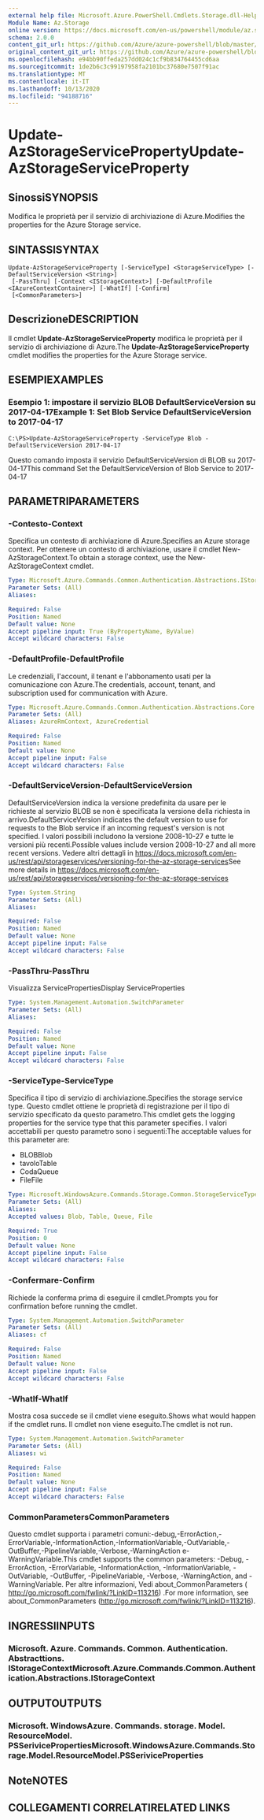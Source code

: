 ```yaml
---
external help file: Microsoft.Azure.PowerShell.Cmdlets.Storage.dll-Help.xml
Module Name: Az.Storage
online version: https://docs.microsoft.com/en-us/powershell/module/az.storage/update-azstorageserviceproperty
schema: 2.0.0
content_git_url: https://github.com/Azure/azure-powershell/blob/master/src/Storage/Storage.Management/help/Update-AzStorageServiceProperty.md
original_content_git_url: https://github.com/Azure/azure-powershell/blob/master/src/Storage/Storage.Management/help/Update-AzStorageServiceProperty.md
ms.openlocfilehash: e94bb90ffeda257dd024c1cf9b834764455cd6aa
ms.sourcegitcommit: 1de2b6c3c99197958fa2101bc37680e7507f91ac
ms.translationtype: MT
ms.contentlocale: it-IT
ms.lasthandoff: 10/13/2020
ms.locfileid: "94188716"
---
```

# <span data-ttu-id="fa1b1-101">Update-AzStorageServiceProperty</span><span class="sxs-lookup"><span data-stu-id="fa1b1-101">Update-AzStorageServiceProperty</span></span>

## <span data-ttu-id="fa1b1-102">Sinossi</span><span class="sxs-lookup"><span data-stu-id="fa1b1-102">SYNOPSIS</span></span>
<span data-ttu-id="fa1b1-103">Modifica le proprietà per il servizio di archiviazione di Azure.</span><span class="sxs-lookup"><span data-stu-id="fa1b1-103">Modifies the properties for the Azure Storage service.</span></span>

## <span data-ttu-id="fa1b1-104">SINTASSI</span><span class="sxs-lookup"><span data-stu-id="fa1b1-104">SYNTAX</span></span>

```
Update-AzStorageServiceProperty [-ServiceType] <StorageServiceType> [-DefaultServiceVersion <String>]
 [-PassThru] [-Context <IStorageContext>] [-DefaultProfile <IAzureContextContainer>] [-WhatIf] [-Confirm]
 [<CommonParameters>]
```

## <span data-ttu-id="fa1b1-105">Descrizione</span><span class="sxs-lookup"><span data-stu-id="fa1b1-105">DESCRIPTION</span></span>
<span data-ttu-id="fa1b1-106">Il cmdlet **Update-AzStorageServiceProperty** modifica le proprietà per il servizio di archiviazione di Azure.</span><span class="sxs-lookup"><span data-stu-id="fa1b1-106">The **Update-AzStorageServiceProperty** cmdlet modifies the properties for the Azure Storage service.</span></span>

## <span data-ttu-id="fa1b1-107">ESEMPI</span><span class="sxs-lookup"><span data-stu-id="fa1b1-107">EXAMPLES</span></span>

### <span data-ttu-id="fa1b1-108">Esempio 1: impostare il servizio BLOB DefaultServiceVersion su 2017-04-17</span><span class="sxs-lookup"><span data-stu-id="fa1b1-108">Example 1: Set Blob Service DefaultServiceVersion to 2017-04-17</span></span>
```
C:\PS>Update-AzStorageServiceProperty -ServiceType Blob -DefaultServiceVersion 2017-04-17
```

<span data-ttu-id="fa1b1-109">Questo comando imposta il servizio DefaultServiceVersion di BLOB su 2017-04-17</span><span class="sxs-lookup"><span data-stu-id="fa1b1-109">This command Set the DefaultServiceVersion of Blob Service to 2017-04-17</span></span>

## <span data-ttu-id="fa1b1-110">PARAMETRI</span><span class="sxs-lookup"><span data-stu-id="fa1b1-110">PARAMETERS</span></span>

### <span data-ttu-id="fa1b1-111">-Contesto</span><span class="sxs-lookup"><span data-stu-id="fa1b1-111">-Context</span></span>
<span data-ttu-id="fa1b1-112">Specifica un contesto di archiviazione di Azure.</span><span class="sxs-lookup"><span data-stu-id="fa1b1-112">Specifies an Azure storage context.</span></span>
<span data-ttu-id="fa1b1-113">Per ottenere un contesto di archiviazione, usare il cmdlet New-AzStorageContext.</span><span class="sxs-lookup"><span data-stu-id="fa1b1-113">To obtain a storage context, use the New-AzStorageContext cmdlet.</span></span>

```yaml
Type: Microsoft.Azure.Commands.Common.Authentication.Abstractions.IStorageContext
Parameter Sets: (All)
Aliases:

Required: False
Position: Named
Default value: None
Accept pipeline input: True (ByPropertyName, ByValue)
Accept wildcard characters: False
```

### <span data-ttu-id="fa1b1-114">-DefaultProfile</span><span class="sxs-lookup"><span data-stu-id="fa1b1-114">-DefaultProfile</span></span>
<span data-ttu-id="fa1b1-115">Le credenziali, l'account, il tenant e l'abbonamento usati per la comunicazione con Azure.</span><span class="sxs-lookup"><span data-stu-id="fa1b1-115">The credentials, account, tenant, and subscription used for communication with Azure.</span></span>

```yaml
Type: Microsoft.Azure.Commands.Common.Authentication.Abstractions.Core.IAzureContextContainer
Parameter Sets: (All)
Aliases: AzureRmContext, AzureCredential

Required: False
Position: Named
Default value: None
Accept pipeline input: False
Accept wildcard characters: False
```

### <span data-ttu-id="fa1b1-116">-DefaultServiceVersion</span><span class="sxs-lookup"><span data-stu-id="fa1b1-116">-DefaultServiceVersion</span></span>
<span data-ttu-id="fa1b1-117">DefaultServiceVersion indica la versione predefinita da usare per le richieste al servizio BLOB se non è specificata la versione della richiesta in arrivo.</span><span class="sxs-lookup"><span data-stu-id="fa1b1-117">DefaultServiceVersion indicates the default version to use for requests to the Blob service if an incoming request's version is not specified.</span></span> <span data-ttu-id="fa1b1-118">I valori possibili includono la versione 2008-10-27 e tutte le versioni più recenti.</span><span class="sxs-lookup"><span data-stu-id="fa1b1-118">Possible values include version 2008-10-27 and all more recent versions.</span></span> <span data-ttu-id="fa1b1-119">Vedere altri dettagli in https://docs.microsoft.com/en-us/rest/api/storageservices/versioning-for-the-az-storage-services</span><span class="sxs-lookup"><span data-stu-id="fa1b1-119">See more details in https://docs.microsoft.com/en-us/rest/api/storageservices/versioning-for-the-az-storage-services</span></span>

```yaml
Type: System.String
Parameter Sets: (All)
Aliases:

Required: False
Position: Named
Default value: None
Accept pipeline input: False
Accept wildcard characters: False
```

### <span data-ttu-id="fa1b1-120">-PassThru</span><span class="sxs-lookup"><span data-stu-id="fa1b1-120">-PassThru</span></span>
<span data-ttu-id="fa1b1-121">Visualizza ServiceProperties</span><span class="sxs-lookup"><span data-stu-id="fa1b1-121">Display ServiceProperties</span></span>

```yaml
Type: System.Management.Automation.SwitchParameter
Parameter Sets: (All)
Aliases:

Required: False
Position: Named
Default value: None
Accept pipeline input: False
Accept wildcard characters: False
```

### <span data-ttu-id="fa1b1-122">-ServiceType</span><span class="sxs-lookup"><span data-stu-id="fa1b1-122">-ServiceType</span></span>
<span data-ttu-id="fa1b1-123">Specifica il tipo di servizio di archiviazione.</span><span class="sxs-lookup"><span data-stu-id="fa1b1-123">Specifies the storage service type.</span></span>
<span data-ttu-id="fa1b1-124">Questo cmdlet ottiene le proprietà di registrazione per il tipo di servizio specificato da questo parametro.</span><span class="sxs-lookup"><span data-stu-id="fa1b1-124">This cmdlet gets the logging properties for the service type that this parameter specifies.</span></span>
<span data-ttu-id="fa1b1-125">I valori accettabili per questo parametro sono i seguenti:</span><span class="sxs-lookup"><span data-stu-id="fa1b1-125">The acceptable values for this parameter are:</span></span>
- <span data-ttu-id="fa1b1-126">BLOB</span><span class="sxs-lookup"><span data-stu-id="fa1b1-126">Blob</span></span> 
- <span data-ttu-id="fa1b1-127">tavolo</span><span class="sxs-lookup"><span data-stu-id="fa1b1-127">Table</span></span>
- <span data-ttu-id="fa1b1-128">Coda</span><span class="sxs-lookup"><span data-stu-id="fa1b1-128">Queue</span></span>
- <span data-ttu-id="fa1b1-129">File</span><span class="sxs-lookup"><span data-stu-id="fa1b1-129">File</span></span>

```yaml
Type: Microsoft.WindowsAzure.Commands.Storage.Common.StorageServiceType
Parameter Sets: (All)
Aliases:
Accepted values: Blob, Table, Queue, File

Required: True
Position: 0
Default value: None
Accept pipeline input: False
Accept wildcard characters: False
```

### <span data-ttu-id="fa1b1-130">-Confermare</span><span class="sxs-lookup"><span data-stu-id="fa1b1-130">-Confirm</span></span>
<span data-ttu-id="fa1b1-131">Richiede la conferma prima di eseguire il cmdlet.</span><span class="sxs-lookup"><span data-stu-id="fa1b1-131">Prompts you for confirmation before running the cmdlet.</span></span>

```yaml
Type: System.Management.Automation.SwitchParameter
Parameter Sets: (All)
Aliases: cf

Required: False
Position: Named
Default value: None
Accept pipeline input: False
Accept wildcard characters: False
```

### <span data-ttu-id="fa1b1-132">-WhatIf</span><span class="sxs-lookup"><span data-stu-id="fa1b1-132">-WhatIf</span></span>
<span data-ttu-id="fa1b1-133">Mostra cosa succede se il cmdlet viene eseguito.</span><span class="sxs-lookup"><span data-stu-id="fa1b1-133">Shows what would happen if the cmdlet runs.</span></span> <span data-ttu-id="fa1b1-134">Il cmdlet non viene eseguito.</span><span class="sxs-lookup"><span data-stu-id="fa1b1-134">The cmdlet is not run.</span></span>

```yaml
Type: System.Management.Automation.SwitchParameter
Parameter Sets: (All)
Aliases: wi

Required: False
Position: Named
Default value: None
Accept pipeline input: False
Accept wildcard characters: False
```

### <span data-ttu-id="fa1b1-135">CommonParameters</span><span class="sxs-lookup"><span data-stu-id="fa1b1-135">CommonParameters</span></span>
<span data-ttu-id="fa1b1-136">Questo cmdlet supporta i parametri comuni:-debug,-ErrorAction,-ErrorVariable,-InformationAction,-InformationVariable,-OutVariable,-OutBuffer,-PipelineVariable,-Verbose,-WarningAction e-WarningVariable.</span><span class="sxs-lookup"><span data-stu-id="fa1b1-136">This cmdlet supports the common parameters: -Debug, -ErrorAction, -ErrorVariable, -InformationAction, -InformationVariable, -OutVariable, -OutBuffer, -PipelineVariable, -Verbose, -WarningAction, and -WarningVariable.</span></span> <span data-ttu-id="fa1b1-137">Per altre informazioni, Vedi about_CommonParameters ( http://go.microsoft.com/fwlink/?LinkID=113216) .</span><span class="sxs-lookup"><span data-stu-id="fa1b1-137">For more information, see about_CommonParameters (http://go.microsoft.com/fwlink/?LinkID=113216).</span></span>

## <span data-ttu-id="fa1b1-138">INGRESSI</span><span class="sxs-lookup"><span data-stu-id="fa1b1-138">INPUTS</span></span>

### <span data-ttu-id="fa1b1-139">Microsoft. Azure. Commands. Common. Authentication. Abstracttions. IStorageContext</span><span class="sxs-lookup"><span data-stu-id="fa1b1-139">Microsoft.Azure.Commands.Common.Authentication.Abstractions.IStorageContext</span></span>

## <span data-ttu-id="fa1b1-140">OUTPUT</span><span class="sxs-lookup"><span data-stu-id="fa1b1-140">OUTPUTS</span></span>

### <span data-ttu-id="fa1b1-141">Microsoft. WindowsAzure. Commands. storage. Model. ResourceModel. PSSeriviceProperties</span><span class="sxs-lookup"><span data-stu-id="fa1b1-141">Microsoft.WindowsAzure.Commands.Storage.Model.ResourceModel.PSSeriviceProperties</span></span>

## <span data-ttu-id="fa1b1-142">Note</span><span class="sxs-lookup"><span data-stu-id="fa1b1-142">NOTES</span></span>

## <span data-ttu-id="fa1b1-143">COLLEGAMENTI CORRELATI</span><span class="sxs-lookup"><span data-stu-id="fa1b1-143">RELATED LINKS</span></span>
